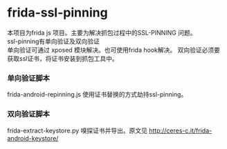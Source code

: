 # frida-ssl-pinning
本项目为frida js 项目。主要为解决抓包过程中的SSL-PINNING 问题。  
ssl-pinning有单向验证及双向验证  
单向验证可通过 xposed 模块解决。也可使用frida hook解决。
双向验证必须要获取ssl证书，将证书安装到抓包工具中。
### 单向验证脚本  
frida-android-repinning.js 使用证书替换的方式劫持ssl-pinning。
### 双向验证脚本
frida-extract-keystore.py 嗅探证书并导出。原文见 http://ceres-c.it/frida-android-keystore/
